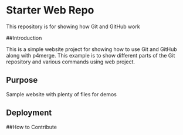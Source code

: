 # Starter Web Repo

This repository is for showing how Git and GitHub work

##Introduction

This is a simple website project for showing how to use Git and GitHub along with p4merge.
This example is to show different parts of the Git repository and various commands using web project.

## Purpose

Sample website with plenty of files for demos

## Deployment

##How to Contribute